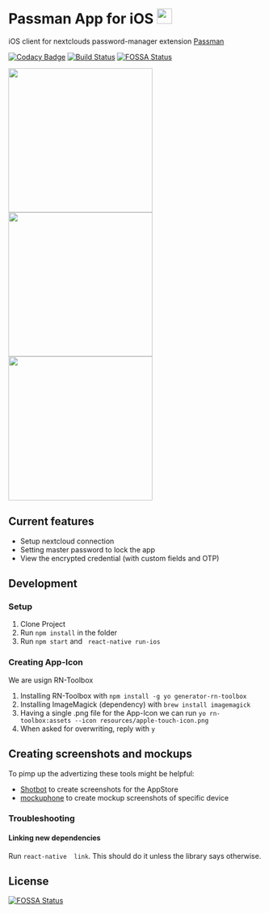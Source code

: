 # Passman App for iOS <img src="https://passman.cc/img/icon128.png" height="30" />
iOS client for nextclouds password-manager extension [Passman](https://passman.cc/) 

[![Codacy Badge](https://api.codacy.com/project/badge/Grade/c17f8f31c7314def9da0bf68b78369b1)](https://app.codacy.com/app/Y0nnyy/passman-ios?utm_source=github.com&utm_medium=referral&utm_content=Y0nnyy/passman-ios&utm_campaign=badger)
[![Build Status](https://travis-ci.org/Y0nnyy/passman-ios.svg?branch=master)](https://travis-ci.org/Y0nnyy/passman-ios)
[![FOSSA Status](https://app.fossa.io/api/projects/git%2Bgithub.com%2FY0nnyy%2Fpassman-ios.svg?type=shield)](https://app.fossa.io/projects/git%2Bgithub.com%2FY0nnyy%2Fpassman-ios?ref=badge_shield)

<img src="https://github.com/Y0nnyy/passman-ios/raw/master/resources/screenshots/mock-ups/screenshot-setup_iphone8spacegrey_portrait.png" width="285"/> <img src="https://github.com/Y0nnyy/passman-ios/raw/master/resources/screenshots/mock-ups/screenshot-master-password_iphone8spacegrey_portrait.png" width="285"/> <img src="https://github.com/Y0nnyy/passman-ios/raw/master/resources/screenshots/mock-ups/screenshot-credentials_iphone8spacegrey_portrait.png" width="285"/>

## Current features
* Setup nextcloud connection
* Setting master password to lock the app
* View the encrypted credential (with custom fields and OTP)

## Development
### Setup
1. Clone Project
2. Run ```npm install``` in the folder
3. Run  ````npm start```` and ```` react-native run-ios````

### Creating App-Icon
We are usign RN-Toolbox
1. Installing RN-Toolbox with ```npm install -g yo generator-rn-toolbox```
2. Installing ImageMagick (dependency) with ```brew install imagemagick```
3. Having a single .png file for the App-Icon we can run ```yo rn-toolbox:assets --icon resources/apple-touch-icon.png```
4. When asked for overwriting, reply with ```y```

## Creating screenshots and mockups
To pimp up the advertizing these tools might be helpful: 
 - [Shotbot](https://app.shotbot.io) to create screenshots for the AppStore
 - [mockuphone](https://mockuphone.com/) to create mockup screenshots of specific device

### Troubleshooting
#### Linking new dependencies
Run ```react-native  link```. This should do it unless the library says otherwise.


## License
[![FOSSA Status](https://app.fossa.io/api/projects/git%2Bgithub.com%2FY0nnyy%2Fpassman-ios.svg?type=large)](https://app.fossa.io/projects/git%2Bgithub.com%2FY0nnyy%2Fpassman-ios?ref=badge_large)